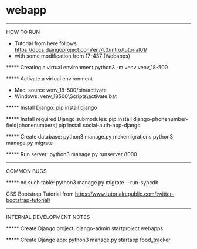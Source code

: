 # webapp


----------
HOW TO RUN

- Tutorial from here follows https://docs.djangoproject.com/en/4.0/intro/tutorial01/
- with some modification from 17-437 (Webapps)

***** Creating a virtual environment
python3 -m venv venv_18-500

***** Activate a virtual environment
- Mac: source venv_18-500/bin/activate
- Windows: venv_18500\Scripts\activate.bat

***** Install Django: 
pip install django

***** Install required Django submodules:
pip install django-phonenumber-field[phonenumbers]
pip install social-auth-app-django

***** Create database: 
python3 manage.py makemigrations
python3 manage.py migrate

***** Run server: 
python3 manage.py runserver 8000


----------
COMMON BUGS

***** no such table: 
python3 manage.py migrate --run-syncdb


CSS Bootstrap Tutorial from https://www.tutorialrepublic.com/twitter-bootstrap-tutorial/


----------
INTERNAL DEVELOPMENT NOTES

***** Create Django project: 
django-admin startproject webapps

***** Create Django app: 
python3 manage.py startapp food_tracker